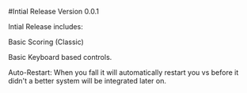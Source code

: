 #Intial Release Version 0.0.1 

Intial Release includes:

Basic Scoring (Classic)

Basic Keyboard based controls.

Auto-Restart: When you fall it will automatically restart you vs before it didn't a better system will be integrated later on.
